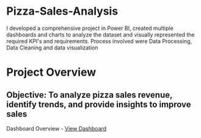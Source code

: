 # Pizza-Sales-Analysis
I developed a comprehensive project in Power BI, created multiple dashboards and charts to analyze the dataset and visually represented the required KPI's and requirements. Process involved were Data Processing, Data Cleaning and data visualization
# Project Overview
 ## Objective: To analyze pizza sales revenue, identify trends, and provide insights to improve sales

 Dashboard Overview - <a href="https://github.com/vineethkumarj/Pizza-Sales
                       Analysis/blob/main/Screenshot_Pizza_sales_Dashboard.png"> View Dashboard </a>
